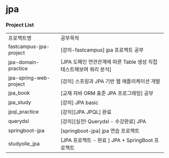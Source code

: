 # jpa

### Project List
| | |
|-|-|
|프로젝트명|공부목적|
|fastcampus-jpa-project|[강의-fastcampus] jpa 프로젝트 공부|
|jpa-domain-practice|[JPA 도메인 연관관계에 따른 Table 생성 직접 테스트해보며 쿼리 분석]|
|jpa-spring-web-project|[강의] 스프링과 JPA 기반 웹 애플리케이션 개발|
|jpa_book|[교재 자바 ORM 표준 JPA 프로그래밍] 공부|
|jpa_study|[강의] JPA basic|
|jpql_practice|[강의][JPA JPQL] 완료|
|querydsl|[강의][실전! Querydsl - 수강완료] JPA|
|springboot-jpa|[springboot-jpa] jpa 연습 프로젝트|
|studyolle_jpa|[JPA 프로젝트 - 완료 ] JPA + SpringBoot 프로젝트|
